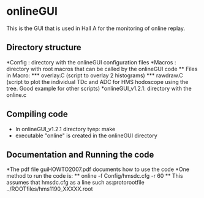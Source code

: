 onlineGUI
============================================
This is the GUI that is used in Hall A for the monitoring of online replay.

Directory structure
----------------------
*Config : directory with the  onlineGUI configuration files
*Macros : directory with root macros that can be called by the onlineGUI code
** Files in Macro: 
***  overlay.C (script to overlay 2 histograms)
*** rawdraw.C (script to plot the individual TDc and ADC for HMS hodoscope using the tree. Good example for other scripts)
*onlineGUI_v1.2.1: directory with the online.c

Compiling code
----------------------
* In onlineGUI_v1.2.1 directory tyep: make
* executable "online" is created in the onlineGUI directory

Documentation and Running the code
----------------
*The pdf file  guiHOWTO2007.pdf documents how to use the code
*One method to run the code is:
** online -f Config/hmsdc.cfg -r 60
** This assumes that hmsdc.cfg as a line such as:protorootfile ../ROOTfiles/hms1190_XXXXX.root


